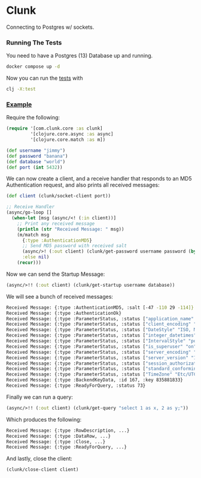 # Clunk

Connecting to Postgres w/ sockets.

### Running The Tests

You need to have a Postgres (13) Database up and running.

```bash
docker compose up -d
```

Now you can run the [tests](test/com/clunk/core_test.clj) with

```bash
clj -X:test
```

### [Example](example/example.clj)

Require the following:
```clj
(require '[com.clunk.core :as clunk]
         '[clojure.core.async :as async]
         '[clojure.core.match :as m])

(def username "jimmy")
(def password "banana")
(def database "world")
(def port (int 5432))
```

We can now create a client, and a receive handler that responds to an MD5 Authentication request, and also prints all received messages:
```clj
(def client (clunk/socket-client port))

;; Receive Handler
(async/go-loop []
  (when-let [msg (async/<! (:in client))]
    ;; Print any received message
    (println (str "Received Message: " msg))
    (m/match msg
      {:type :AuthenticationMD5}
      ;; Send MD5 password with received salt
      (async/>! (:out client) (clunk/get-password username password (byte-array (:salt msg))))
      :else nil)
    (recur)))
```

Now we can send the Startup Message:
```clj
(async/>!! (:out client) (clunk/get-startup username database))
```

We will see a bunch of received messages:
```bash
Received Message: {:type :AuthenticationMD5, :salt [-47 -110 29 -114]}
Received Message: {:type :AuthenticationOk}
Received Message: {:type :ParameterStatus, :status ["application_name" ""]}
Received Message: {:type :ParameterStatus, :status ["client_encoding" "UTF8"]}
Received Message: {:type :ParameterStatus, :status ["DateStyle" "ISO, MDY"]}
Received Message: {:type :ParameterStatus, :status ["integer_datetimes" "on"]}
Received Message: {:type :ParameterStatus, :status ["IntervalStyle" "postgres"]}
Received Message: {:type :ParameterStatus, :status ["is_superuser" "on"]}
Received Message: {:type :ParameterStatus, :status ["server_encoding" "UTF8"]}
Received Message: {:type :ParameterStatus, :status ["server_version" "13.4 (Debian 13.4-1.pgdg100+1)"]}
Received Message: {:type :ParameterStatus, :status ["session_authorization" "jimmy"]}
Received Message: {:type :ParameterStatus, :status ["standard_conforming_strings" "on"]}
Received Message: {:type :ParameterStatus, :status ["TimeZone" "Etc/UTC"]}
Received Message: {:type :BackendKeyData, :id 167, :key 835881833}
Received Message: {:type :ReadyForQuery, :status 73}
```

Finally we can run a query:
```clj
(async/>!! (:out client) (clunk/get-query "select 1 as x, 2 as y;"))
```

Which produces the following:
```bash
Received Message: {:type :RowDescription, ...}
Received Message: {:type :DataRow, ...}
Received Message: {:type :Close, ...}
Received Message: {:type :ReadyForQuery, ...}
```

And lastly, close the client:
```clj
(clunk/close-client client)
```